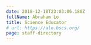 ```yaml
---
date: 2018-12-18T23:03:06.180Z
fullName: Abraham Lo
title: Science Educator
# url: https://alo.bscs.org/
page: staff-directory
---
```

